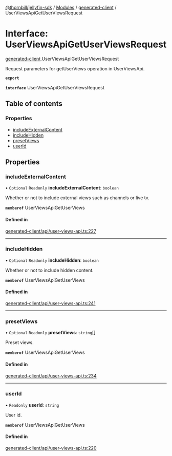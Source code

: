 [@thornbill/jellyfin-sdk](../README.md) / [Modules](../modules.md) / [generated-client](../modules/generated_client.md) / UserViewsApiGetUserViewsRequest

# Interface: UserViewsApiGetUserViewsRequest

[generated-client](../modules/generated_client.md).UserViewsApiGetUserViewsRequest

Request parameters for getUserViews operation in UserViewsApi.

**`export`**

**`interface`** UserViewsApiGetUserViewsRequest

## Table of contents

### Properties

- [includeExternalContent](generated_client.UserViewsApiGetUserViewsRequest.md#includeexternalcontent)
- [includeHidden](generated_client.UserViewsApiGetUserViewsRequest.md#includehidden)
- [presetViews](generated_client.UserViewsApiGetUserViewsRequest.md#presetviews)
- [userId](generated_client.UserViewsApiGetUserViewsRequest.md#userid)

## Properties

### includeExternalContent

• `Optional` `Readonly` **includeExternalContent**: `boolean`

Whether or not to include external views such as channels or live tv.

**`memberof`** UserViewsApiGetUserViews

#### Defined in

[generated-client/api/user-views-api.ts:227](https://github.com/thornbill/jellyfin-sdk-typescript/blob/3ae780a/src/generated-client/api/user-views-api.ts#L227)

___

### includeHidden

• `Optional` `Readonly` **includeHidden**: `boolean`

Whether or not to include hidden content.

**`memberof`** UserViewsApiGetUserViews

#### Defined in

[generated-client/api/user-views-api.ts:241](https://github.com/thornbill/jellyfin-sdk-typescript/blob/3ae780a/src/generated-client/api/user-views-api.ts#L241)

___

### presetViews

• `Optional` `Readonly` **presetViews**: `string`[]

Preset views.

**`memberof`** UserViewsApiGetUserViews

#### Defined in

[generated-client/api/user-views-api.ts:234](https://github.com/thornbill/jellyfin-sdk-typescript/blob/3ae780a/src/generated-client/api/user-views-api.ts#L234)

___

### userId

• `Readonly` **userId**: `string`

User id.

**`memberof`** UserViewsApiGetUserViews

#### Defined in

[generated-client/api/user-views-api.ts:220](https://github.com/thornbill/jellyfin-sdk-typescript/blob/3ae780a/src/generated-client/api/user-views-api.ts#L220)
